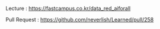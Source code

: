 Lecture : https://fastcampus.co.kr/data_red_aiforall

Pull Request : https://github.com/neverlish/Learned/pull/258